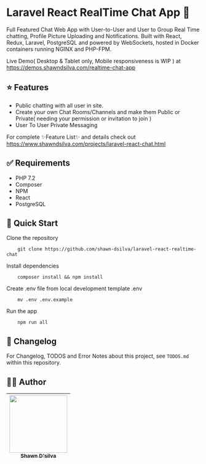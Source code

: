 # Laravel React RealTime Chat App 💬

Full Featured Chat Web App with User-to-User and User to Group Real Time chatting, Profile Picture Uploading and Notifications.
Built with React, Redux, Laravel, PostgreSQL and powered by WebSockets, hosted in Docker containers running NGINX and PHP-FPM.

Live Demo( Desktop & Tablet only, Mobile responsiveness is WIP ) at https://demos.shawndsilva.com/realtime-chat-app

## ⭐ Features

- Public chatting with all user in site.
- Create your own Chat Rooms/Channels and make them Public or Private( needing your permission or invitation to join )
- User To User Private Messaging

For complete ✨Feature List✨ and details check out https://www.shawndsilva.com/projects/laravel-react-chat.html

## ✅ Requirements

- PHP 7.2
- Composer
- NPM
- React
- PostgreSQL


## 🚀 Quick Start

Clone the repository

```
    git clone https://github.com/shawn-dsilva/laravel-react-realtime-chat
```

Install dependencies 

```
    composer install && npm install
```

Create .env file from local development template .env

```
    mv .env .env.example
```

Run the app

```
    npm run all
```

## 📘 Changelog


For Changelog, TODOS and Error Notes about this project, see `TODOS.md` within this repository.


## 👨‍💻 Author 

| [<img src="https://avatars0.githubusercontent.com/u/33859225?s=460&u=797dc9181252488a9c325fca842898c24ff28688&v=4" width="150px;"/><br /><sub>Shawn D'silva</sub>](https://www.shawndsilva.com)<br /> |
| :---: |

